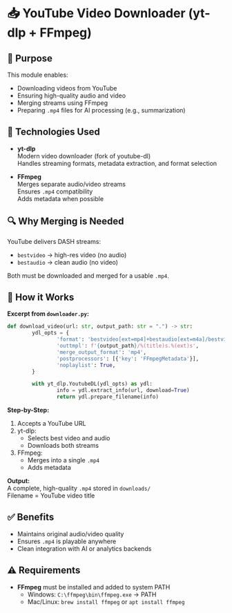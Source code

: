 # 📥 YouTube Video Downloader (yt-dlp + FFmpeg)

## 🎯 Purpose

This module enables:
- Downloading videos from YouTube
- Ensuring high-quality audio and video
- Merging streams using FFmpeg
- Preparing `.mp4` files for AI processing (e.g., summarization)

## 🧰 Technologies Used

- **yt-dlp**  
    Modern video downloader (fork of youtube-dl)  
    Handles streaming formats, metadata extraction, and format selection

- **FFmpeg**  
    Merges separate audio/video streams  
    Ensures `.mp4` compatibility  
    Adds metadata when possible

## 🔍 Why Merging is Needed

YouTube delivers DASH streams:
- `bestvideo` → high-res video (no audio)
- `bestaudio` → clean audio (no video)

Both must be downloaded and merged for a usable `.mp4`.

## 🔧 How it Works

**Excerpt from `downloader.py`:**
```python
def download_video(url: str, output_path: str = ".") -> str:
        ydl_opts = {
                'format': 'bestvideo[ext=mp4]+bestaudio[ext=m4a]/bestvideo+bestaudio/best',
                'outtmpl': f'{output_path}/%(title)s.%(ext)s',
                'merge_output_format': 'mp4',
                'postprocessors': [{'key': 'FFmpegMetadata'}],
                'noplaylist': True,
        }

        with yt_dlp.YoutubeDL(ydl_opts) as ydl:
                info = ydl.extract_info(url, download=True)
                return ydl.prepare_filename(info)
```

**Step-by-Step:**
1. Accepts a YouTube URL
2. yt-dlp:
     - Selects best video and audio
     - Downloads both streams
3. FFmpeg:
     - Merges into a single `.mp4`
     - Adds metadata

**Output:**  
A complete, high-quality `.mp4` stored in `downloads/`  
Filename = YouTube video title

## ✅ Benefits

- Maintains original audio/video quality
- Ensures `.mp4` is playable anywhere
- Clean integration with AI or analytics backends

## ⚠️ Requirements

- **FFmpeg** must be installed and added to system PATH  
    - Windows: `C:\ffmpeg\bin\ffmpeg.exe` → PATH  
    - Mac/Linux: `brew install ffmpeg` or `apt install ffmpeg`